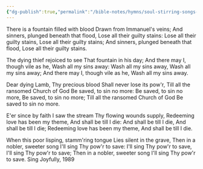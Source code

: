 ```yaml
---
{"dg-publish":true,"permalink":"/bible-notes/hymns/soul-stirring-songs-and-hymns/there-is-a-fountain-filled-with-blood/","title":"There is a Fountain Filled with Blood"}
---
```



There is a fountain filled with blood
Drawn from Immanuel's veins;
And sinners, plunged beneath that flood,
Lose all their guilty stains:
Lose all their guilty stains,
Lose all their guilty stains;
And sinners, plunged beneath that flood,
Lose all their guilty stains.

The dying thief rejoiced to see
That fountain in his day;
And there may I, though vile as he,
Wash all my sins away:
Wash all my sins away,
Wash all my sins away;
And there may I, though vile as he,
Wash all my sins away.

Dear dying Lamb, Thy precious blood
Shall never lose its pow'r,
Till all the ransomed Church of God
Be saved, to sin no more:
Be saved, to sin no more,
Be saved, to sin no more;
Till all the ransomed Church of God
Be saved to sin no more.

E'er since by faith I saw the stream
Thy flowing wounds supply,
Redeeming love has been my theme,
And shall be till I die:
And shall be till I die,
And shall be till I die;
Redeeming love has been my theme,
And shall be till I die.

When this poor lisping, stamm'ring tongue
Lies silent in the grave,
Then in a nobler, sweeter song
I'll sing Thy pow'r to save:
I'll sing Thy pow'r to save,
I'll sing Thy pow'r to save;
Then in a nobler, sweeter song
I'll sing Thy pow'r to save.
Sing Joyfully, 1989